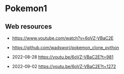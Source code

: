 # Pokemon1

## Web resources

* https://www.youtube.com/watch?v=6oVZ-VBaC2E
* https://github.com/wadsworj/pokemon_clone_python

* 2022-08-28 https://youtu.be/6oVZ-VBaC2E?t=981
* 2022-09-02 https://youtu.be/6oVZ-VBaC2E?t=1272

